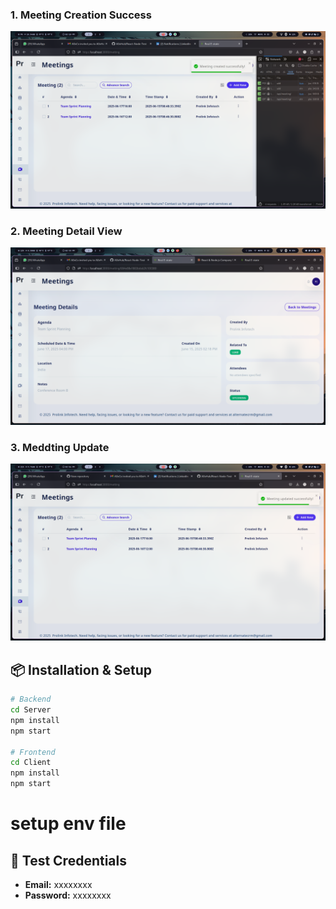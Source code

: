 

### 1. Meeting Creation Success
![Meeting Created](/Client/public/createMeet.png)

### 2. Meeting Detail View
![Meeting View](/Client/public/meetDetails.png)

### 3. Meddting Update
![Meeting Update](/Client/public/updateMeet.png)


## 📦 Installation & Setup

```bash
# Backend
cd Server
npm install
npm start

# Frontend
cd Client
npm install
npm start
```

# setup env file

## 🔐 Test Credentials
- **Email:** xxxxxxxx
- **Password:** xxxxxxxx
